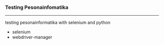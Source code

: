 ### Testing Pesonainfomatika

---

testing pesonainformatika with selenium and python

* selenium
* webdriver-manager

